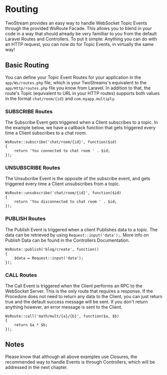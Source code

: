 # Routing
<!-- [[TOC]] -->

TwoStream provides an easy way to handle WebSocket Topic Events through the provided WsRoute Facade. This allows you to blend in your code in a way that should already be very familliar to you from the default Laravel Routes and Controllers. To put it simple: Anything you can do with an HTTP request, you can now do for Topic Events, in virtually the same way!

## Basic Routing

You can define your Topic Event Routes for your application in the `app/Ws/routes.php` file, which is your TwoStreams's equivalent to the `app/Http/routes.php` file you know from Laravel. In addition to that, the route's Topic (equivalent to URL in your HTTP routes) supports both values in the format `chat/room/{id}` and `com.myapp.multiply`.

### SUBSCRIBE Routes

The Subscribe Event gets triggered when a Client subscribes to a topic. In the example below, we have a callback function that gets triggered every time a Client subscribes to a chat room.

```
WsRoute::subscribe('chat/room/{id}', function($id)
{
    return 'You connected to chat room ' . $id;
});
```

### UNSUBSCRIBE Routes

The Unsubcribe Event is the opposite of the subscribe event, and gets triggered every time a Client unsubscribes from a topic.

```
WsRoute::unsubscribe('chat/room/{id}', function($id)
{
    return 'You disconnected to chat room ' . $id;
});
```

### PUBLISH Routes

The Publish Event is triggered when a client Publishes data to a topic. The data can be retrieved by using `Request::input('data');`. More info on Publish Data can be found in the Controllers Documentation.

```
WsRoute::publish('blog/create', function()
{
    $data = Request::input('data');
});
```

### CALL Routes

The Call Event is triggered when the Client performs an RPC to the WebSocket Server. This is the only route that requires a response. If the Procedure does not need to return any data to the Client, you can just return true and the default success message will be sent. If you don't return anything however, an error message is sent to the Client.

```
WsRoute::call('math/mult/{a}/{b}', function($a, $b)
{
    return $a * $b;
});
```

## Notes

Please know that although all above examples use Closures, the recommended way to handle Events is through Controllers, which will be addressed in the next chapter.
